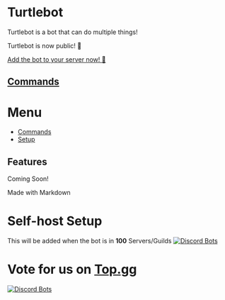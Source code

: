# Turtlebot
Turtlebot is a bot that can do multiple things!

Turtlebot is now public! 🥳

[Add the bot to your server now! 🎉](https://discord.com/oauth2/authorize?client_id=831712626626134037&permissions=4228381815&scope=bot%20applications.commands)

## [Commands](https://turtlepaw.github.io/Turtlebot/commands)
# Menu
- [Commands](https://turtlebot-discord.github.io/Turtlebot/commands)
- [Setup](https://turtlebot-discord.github.io/Turtlebot/setup)
## Features
Coming Soon!

Made with Markdown

# Self-host Setup
This will be added when the bot is in **100** Servers/Guilds [![Discord Bots](https://top.gg/api/widget/servers/831712626626134037.svg)](https://top.gg/bot/831712626626134037)
# Vote for us on [Top.gg](https://top.gg/bot/831712626626134037)
[![Discord Bots](https://top.gg/api/widget/831712626626134037.svg)](https://top.gg/bot/831712626626134037)